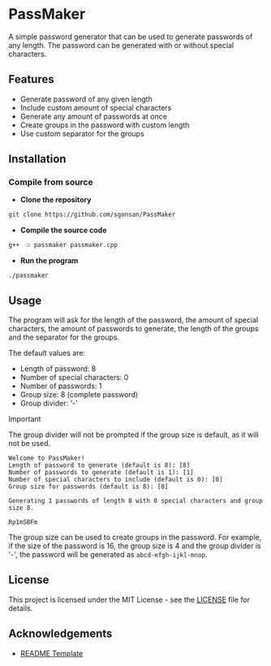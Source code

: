 # PassMaker

A simple password generator that can be used to generate passwords of any length. The password can be generated with or without special characters.

## Features

- Generate password of any given length
- Include custom amount of special characters
- Generate any amount of passwords at once
- Create groups in the password with custom length
- Use custom separator for the groups

## Installation

### Compile from source

- **Clone the repository**

```bash
git clone https://github.com/sgonsan/PassMaker
```

- **Compile the source code**

```bash
g++ -o passmaker passmaker.cpp
```

- **Run the program**

```bash.
./passmaker
```

## Usage

The program will ask for the length of the password, the amount of special characters, the amount of passwords to generate, the length of the groups and the separator for the groups.

The default values are:

- Length of password: 8
- Number of special characters: 0
- Number of passwords: 1
- Group size: 8 (complete password)
- Group divider: '-'

> [!IMPORTANT]
> The group divider will not be prompted if the group size is default, as it will not be used.

```output
Welcome to PassMaker!
Length of password to generate (default is 8): [8]
Number of passwords to generate (default is 1): [1]
Number of special characters to include (default is 0): [0]
Group size for passwords (default is 8): [8]

Generating 1 passwords of length 8 with 0 special characters and group size 8.

Rp1mSBFm
```

The group size can be used to create groups in the password. For example, if the size of the password is 16, the group size is 4 and the group divider is '-', the password will be generated as `abcd-efgh-ijkl-mnop`.

## License

This project is licensed under the MIT License - see the [LICENSE](LICENSE) file for details.

## Acknowledgements

- [README Template](https://gist.github.com/DomPizzie/7a5ff55ffa9081f2de27c315f5018afc)
